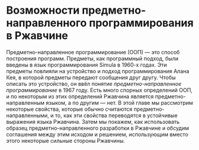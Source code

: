 # Возможности предметно-направленного программирования в Ржавчине

Предметно-направленное программирование (ООП) — это способ построения программ. Предметы, как программный подход, были введены в язык программирования Simula в 1960-х годах. Эти предметы повлияли на устройство и подход программирования Алана Кея, в которой предметы передают сообщения друг другу. Чтобы описать это устройство, он ввёл понятие *предметно-направленное программирование* в 1967 году. Есть много спорных определений ООП, и по некоторым из этих определений Ржавчина является предметно-направленным языком, а по другим — нет. В этой главе мы рассмотрим некоторые свойства, которые обычно считаются предметно-направленными, и то, как эти свойства переводятся в устойчивые выражения языка Ржавчина. Затем мы покажем, как использовать образец предметно-направленного разработки в Ржавчине и обсудим соглашения между этим исходом и решением, использующим вместо этого некоторые сильные стороны Ржавчины.
